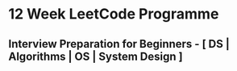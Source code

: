 # 12 Week LeetCode Programme
## Interview Preparation for Beginners - [ DS | Algorithms | OS | System Design ]

